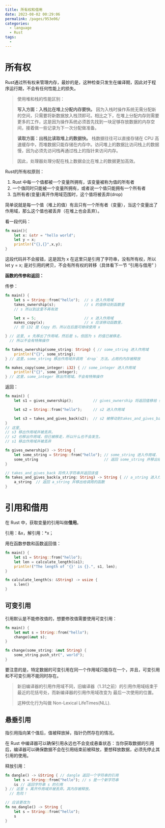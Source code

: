 ```yaml
---
title: 所有权和借用
date: 2023-08-02 00:29:06
permalink: /pages/953e06/
categories:
  - language
  - Rust
tags:
  - 
---
```

# 所有权

Rust通过所有权来管理内存，最妙的是，这种检查只发生在编译期，因此对于程序运行期，不会有任何性能上的损失。

> 使用堆和栈的性能区别：
>
> **写入方面：入栈比在堆上分配内存要快。** 因为入栈时操作系统无需分配新的空间，只需要将新数据放入栈顶即可。相比之下，在堆上分配内存则需要更多的工作，这是因为操作系统必须首先找到一块足够存放数据的内存空间，接着做一些记录为下一次分配做准备。
>
> **读取方面：出栈比读取堆上的数据快。** 栈数据往往可以直接存储在 CPU 高速缓存中，而堆数据只能存储在内存中。访问堆上的数据比访问栈上的数据慢，因为必须先访问栈再通过栈上的指针来访问内存。
>
> 因此，处理器处理分配在栈上数据会比在堆上的数据更加高效。



Rust的所有权原则：

1. Rust 中每一个值都被一个变量所拥有，该变量被称为值的所有者
2. 一个值同时只能被一个变量所拥有，或者说一个值只能拥有一个所有者
3. 当所有者(变量)离开作用域范围时，这个值将被丢弃(drop)

简单说就是每一个值（堆上的值）有且只有一个所有者（变量），当这个变量出了作用域，那么这个值也被丢弃（在堆上也会丢弃）。



 看一段代码：

```rust
fn main(){
    let x: &str = "hello world";
    let y = x;
    println!("{},{}",x,y);
}
```

这段代码并不会报错，这是因为 x 在这里只是引用了字符串，没有所有权，所以 let y = x; 是对引用的拷贝，不会有所有权的转移（具体看下一节 “引用与借用” ）



**函数的传参和返回：**

传参：

```rust
fn main() {
    let s = String::from("hello");  // s 进入作用域
    takes_ownership(s);             // s 的值移动到函数里 
    // s 所以到这里不再有效

    let x = 5;                      // x 进入作用域
    makes_copy(x);                  // x 应该移动函数里，
    // 但 i32 是 Copy 的，所以在后面可继续使用 x

} // 这里, x 先移出了作用域，然后是 s。但因为 s 的值已被移走，
  // 所以不会有特殊操作

fn takes_ownership(some_string: String) { // some_string 进入作用域
    println!("{}", some_string);
} // 这里，some_string 移出作用域并调用 `drop` 方法。占用的内存被释放

fn makes_copy(some_integer: i32) { // some_integer 进入作用域
    println!("{}", some_integer);
} // 这里，some_integer 移出作用域。不会有特殊操作
```

返回：

```rust
fn main() {
    let s1 = gives_ownership();         // gives_ownership 将返回值移给 s1

    let s2 = String::from("hello");     // s2 进入作用域

    let s3 = takes_and_gives_back(s2);  // s2 被移动到takes_and_gives_back 中,它也将返回值移给 s3
} 
// 这里, 
// s3 移出作用域并被丢弃。
// s2 也移出作用域，但已被移走，所以什么也不会发生。
// s1 移出作用域并被丢弃

fn gives_ownership() -> String {  
    let some_string = String::from("hello"); // some_string 进入作用域.
    some_string                              // 返回 some_string 并移出给调用的函数
}

// takes_and_gives_back 将传入字符串并返回该值
fn takes_and_gives_back(a_string: String) -> String { // a_string 进入作用域
    a_string  // 返回 a_string 并移出给调用的函数
}
```

# 引用和借用

在 Rust 中，获取变量的引用叫做**借用**。

引用：&x，解引用：*x；



用在函数参数和函数返回值：

```rust
fn main() {
    let s1 = String::from("hello");
    let len = calculate_length(&s1);
    println!("The length of '{}' is {}.", s1, len);
}

fn calculate_length(s: &String) -> usize {
    s.len()
}
```



## 可变引用

引用默认是不能修改值的，想要修改值需要使用可变引用：

```rust
fn main() {
    let mut s = String::from("hello");
    change(&mut s);
}

fn change(some_string: &mut String) {
    some_string.push_str(", world");
}
```

要注意的是，特定数据的可变引用在同一个作用域只能存在一个，并且，可变引用和不可变引用不能同时存在。

> 新旧编译器的引用作用域不同，旧编译器（1.31之前）的引用作用域结束于最近的花括号处，而新编译器的引用作用域改变为 最后一次使用的位置。
>
> 这种优化行为叫做 Non-Lexical LifeTimes(NLL).



## 悬垂引用

指引用指向某个值后，值被释放掉，指针仍然存在的情况。

在 Rust 中编译器可以确保引用永远也不会变成悬垂状态：当你获取数据的引用后，编译器可以确保数据不会在引用结束前被释放，要想释放数据，必须先停止其引用的使用。

释放引用：

```rust
fn dangle() -> &String { // dangle 返回一个字符串的引用
    let s = String::from("hello"); // s 是一个新字符串
    &s // 返回字符串 s 的引用
} // 这里 s 离开作用域并被丢弃。其内存被释放。
  // 危险！

// 应该更改为
fn no_dangle() -> String {
    let s = String::from("hello");
    s
}
```


